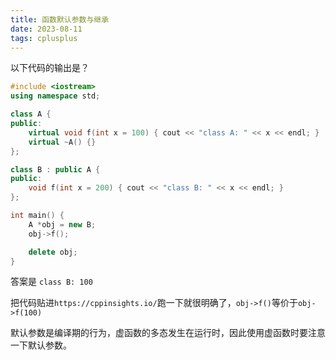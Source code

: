 ```yaml
---
title: 函数默认参数与继承
date: 2023-08-11
tags: cplusplus
---
```


以下代码的输出是？

```cpp
#include <iostream>
using namespace std;

class A {
public:
    virtual void f(int x = 100) { cout << "class A: " << x << endl; }
    virtual ~A() {}
};

class B : public A {
public:
    void f(int x = 200) { cout << "class B: " << x << endl; }
};

int main() {
    A *obj = new B;
    obj->f();

    delete obj;
}
```

答案是 `class B: 100`

把代码贴进`https://cppinsights.io/`跑一下就很明确了，`obj->f()`等价于`obj->f(100)`

默认参数是编译期的行为，虚函数的多态发生在运行时，因此使用虚函数时要注意一下默认参数。
